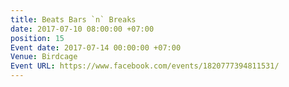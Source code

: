 ```yaml
---
title: Beats Bars `n` Breaks
date: 2017-07-10 08:00:00 +07:00
position: 15
Event date: 2017-07-14 00:00:00 +07:00
Venue: Birdcage
Event URL: https://www.facebook.com/events/1820777394811531/
---
```


